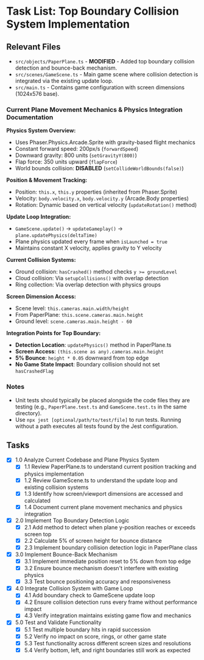 # Task List: Top Boundary Collision System Implementation

## Relevant Files

- `src/objects/PaperPlane.ts` - **MODIFIED** - Added top boundary collision detection and bounce-back mechanism.
- `src/scenes/GameScene.ts` - Main game scene where collision detection is integrated via the existing update loop.
- `src/main.ts` - Contains game configuration with screen dimensions (1024x576 base).

### Current Plane Movement Mechanics & Physics Integration Documentation

**Physics System Overview:**
- Uses Phaser.Physics.Arcade.Sprite with gravity-based flight mechanics
- Constant forward speed: 200px/s (`forwardSpeed`)
- Downward gravity: 800 units (`setGravityY(800)`)
- Flap force: 350 units upward (`flapForce`)
- World bounds collision: **DISABLED** (`setCollideWorldBounds(false)`)

**Position & Movement Tracking:**
- Position: `this.x`, `this.y` properties (inherited from Phaser.Sprite)
- Velocity: `body.velocity.x`, `body.velocity.y` (Arcade.Body properties)
- Rotation: Dynamic based on vertical velocity (`updateRotation()` method)

**Update Loop Integration:**
- `GameScene.update()` → `updateGameplay()` → `plane.updatePhysics(deltaTime)`
- Plane physics updated every frame when `isLaunched = true`
- Maintains constant X velocity, applies gravity to Y velocity

**Current Collision Systems:**
- Ground collision: `hasCrashed()` method checks `y >= groundLevel`
- Cloud collision: Via `setupCollisions()` with overlap detection
- Ring collection: Via overlap detection with physics groups

**Screen Dimension Access:**
- Scene level: `this.cameras.main.width/height`
- From PaperPlane: `this.scene.cameras.main.height`
- Ground level: `scene.cameras.main.height - 60`

**Integration Points for Top Boundary:**
- **Detection Location**: `updatePhysics()` method in PaperPlane.ts
- **Screen Access**: `(this.scene as any).cameras.main.height`
- **5% Bounce**: `height * 0.05` downward from top edge
- **No Game State Impact**: Boundary collision should not set `hasCrashedFlag`

### Notes

- Unit tests should typically be placed alongside the code files they are testing (e.g., `PaperPlane.test.ts` and `GameScene.test.ts` in the same directory).
- Use `npx jest [optional/path/to/test/file]` to run tests. Running without a path executes all tests found by the Jest configuration.

## Tasks

- [x] 1.0 Analyze Current Codebase and Plane Physics System
  - [x] 1.1 Review PaperPlane.ts to understand current position tracking and physics implementation
  - [x] 1.2 Review GameScene.ts to understand the update loop and existing collision systems
  - [x] 1.3 Identify how screen/viewport dimensions are accessed and calculated
  - [x] 1.4 Document current plane movement mechanics and physics integration
- [x] 2.0 Implement Top Boundary Detection Logic
  - [x] 2.1 Add method to detect when plane y-position reaches or exceeds screen top
  - [x] 2.2 Calculate 5% of screen height for bounce distance
  - [x] 2.3 Implement boundary collision detection logic in PaperPlane class
- [x] 3.0 Implement Bounce-Back Mechanism
  - [x] 3.1 Implement immediate position reset to 5% down from top edge
  - [x] 3.2 Ensure bounce mechanism doesn't interfere with existing physics
  - [x] 3.3 Test bounce positioning accuracy and responsiveness
- [x] 4.0 Integrate Collision System with Game Loop
  - [x] 4.1 Add boundary check to GameScene update loop
  - [x] 4.2 Ensure collision detection runs every frame without performance impact
  - [x] 4.3 Verify integration maintains existing game flow and mechanics
- [x] 5.0 Test and Validate Functionality
  - [x] 5.1 Test multiple boundary hits in rapid succession
  - [x] 5.2 Verify no impact on score, rings, or other game state
  - [x] 5.3 Test functionality across different screen sizes and resolutions
  - [x] 5.4 Verify bottom, left, and right boundaries still work as expected 